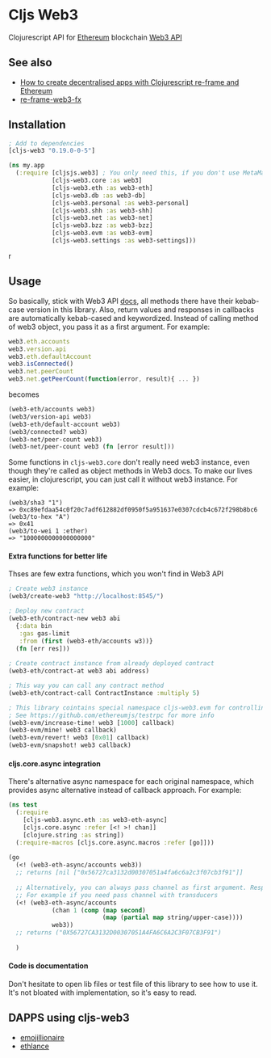 # Cljs Web3

Clojurescript API for [Ethereum](https://ethereum.org/) blockchain [Web3 API](https://github.com/ethereum/wiki/wiki/JavaScript-API)

## See also
* [How to create decentralised apps with Clojurescript re-frame and Ethereum](https://medium.com/@matus.lestan/how-to-create-decentralised-apps-with-clojurescript-re-frame-and-ethereum-81de24d72ff5#.kul24x62l)
* [re-frame-web3-fx](https://github.com/district0x/re-frame-web3-fx)

## Installation
```clojure
; Add to dependencies
[cljs-web3 "0.19.0-0-5"]
```
```clojure
(ns my.app
  (:require [cljsjs.web3] ; You only need this, if you don't use MetaMask extension or Mist browser
            [cljs-web3.core :as web3]
            [cljs-web3.eth :as web3-eth]
            [cljs-web3.db :as web3-db]
            [cljs-web3.personal :as web3-personal]
            [cljs-web3.shh :as web3-shh]
            [cljs-web3.net :as web3-net]
            [cljs-web3.bzz :as web3-bzz]
            [cljs-web3.evm :as web3-evm]
            [cljs-web3.settings :as web3-settings]))
```
r
## Usage
So basically, stick with Web3 API [docs](https://github.com/ethereum/wiki/wiki/JavaScript-API), all methods there have their kebab-case version in this library. Also, return values and responses in callbacks are automatically kebab-cased and keywordized. Instead of calling method of web3 object, you pass it as a first argument. For example:
```javascript
web3.eth.accounts
web3.version.api
web3.eth.defaultAccount
web3.isConnected()
web3.net.peerCount
web3.net.getPeerCount(function(error, result){ ... })
```
becomes
```clojure
(web3-eth/accounts web3)
(web3/version-api web3)
(web3-eth/default-account web3)
(web3/connected? web3)
(web3-net/peer-count web3)
(web3-net/peer-count web3 (fn [error result]))
```

Some functions in `cljs-web3.core` don't really need web3 instance, even though they're called as object methods in Web3 docs. To make our lives easier, in clojurescript, you can just call it without web3 instance. For example:
```
(web3/sha3 "1")
=> 0xc89efdaa54c0f20c7adf612882df0950f5a951637e0307cdcb4c672f298b8bc6
(web3/to-hex "A")
=> 0x41
(web3/to-wei 1 :ether)
=> "1000000000000000000"
```
#### Extra functions for better life
Thses are few extra functions, which you won't find in Web3 API
```clojure
; Create web3 instance
(web3/create-web3 "http://localhost:8545/")

; Deploy new contract
(web3-eth/contract-new web3 abi
  {:data bin
   :gas gas-limit
   :from (first (web3-eth/accounts w3))}
  (fn [err res]))
  
; Create contract instance from already deployed contract
(web3-eth/contract-at web3 abi address)

; This way you can call any contract method
(web3-eth/contract-call ContractInstance :multiply 5)

; This library cointains special namespace cljs-web3.evm for controlling testrpc server
; See https://github.com/ethereumjs/testrpc for more info
(web3-evm/increase-time! web3 [1000] callback) 
(web3-evm/mine! web3 callback) 
(web3-evm/revert! web3 [0x01] callback) 
(web3-evm/snapshot! web3 callback) 
```

#### cljs.core.async integration
There's alternative async namespace for each original namespace, which provides async alternative instead of callback
approach. For example:
```clojure
(ns test
  (:require
    [cljs-web3.async.eth :as web3-eth-async]
    [cljs.core.async :refer [<! >! chan]]
    [clojure.string :as string])
  (:require-macros [cljs.core.async.macros :refer [go]]))
  
(go
  (<! (web3-eth-async/accounts web3))
  ;; returns [nil ["0x56727ca3132d00307051a4fa6c6a2c3f07cb3f91"]]
  
  ;; Alternatively, you can always pass channel as first argument. Response will be pushed into this channel
  ;; For example if you need pass channel with transducers
  (<! (web3-eth-async/accounts
            (chan 1 (comp (map second)
                          (map (partial map string/upper-case))))
            web3))
  ;; returns ("0X56727CA3132D00307051A4FA6C6A2C3F07CB3F91")
  
  )
```


#### Code is documentation
Don't hesitate to open lib files or test file of this library to see how to use it. It's not bloated with implementation, so it's easy to read.

## DAPPS using cljs-web3
* [emojillionaire](https://github.com/madvas/emojillionaire)
* [ethlance](https://github.com/madvas/ethlance)
